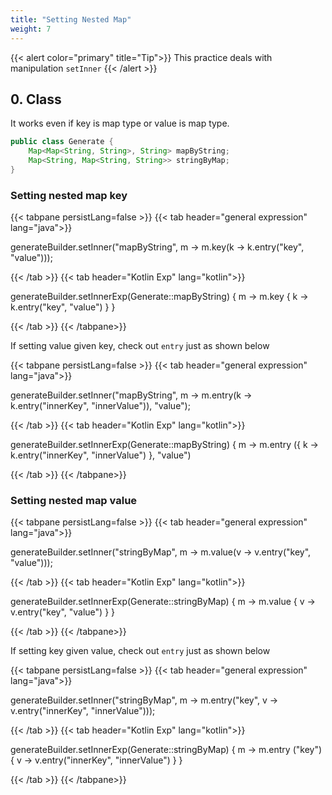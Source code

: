 ```yaml
---
title: "Setting Nested Map"
weight: 7
---
```


{{< alert color="primary" title="Tip">}}
This practice deals with manipulation `setInner`
{{< /alert >}}

## 0. Class
It works even if key is map type or value is map type.

```java
public class Generate {
	Map<Map<String, String>, String> mapByString;
	Map<String, Map<String, String>> stringByMap;
}
```

### Setting nested map key
{{< tabpane persistLang=false >}}
{{< tab header="general expression" lang="java">}}

generateBuilder.setInner("mapByString", m -> m.key(k -> k.entry("key", "value")));

{{< /tab >}}
{{< tab header="Kotlin Exp" lang="kotlin">}}

generateBuilder.setInnerExp(Generate::mapByString) { m -> m.key { k -> k.entry("key", "value") } }

{{< /tab >}}
{{< /tabpane>}}

If setting value given key, check out `entry` just as shown below

{{< tabpane persistLang=false >}}
{{< tab header="general expression" lang="java">}}

generateBuilder.setInner("mapByString", m -> m.entry(k -> k.entry("innerKey", "innerValue")), "value");

{{< /tab >}}
{{< tab header="Kotlin Exp" lang="kotlin">}}

generateBuilder.setInnerExp(Generate::mapByString) { m -> m.entry ({ k -> k.entry("innerKey", "innerValue") }, "value")

{{< /tab >}}
{{< /tabpane>}}

### Setting nested map value
{{< tabpane persistLang=false >}}
{{< tab header="general expression" lang="java">}}

generateBuilder.setInner("stringByMap", m -> m.value(v -> v.entry("key", "value")));

{{< /tab >}}
{{< tab header="Kotlin Exp" lang="kotlin">}}

generateBuilder.setInnerExp(Generate::stringByMap) { m -> m.value { v -> v.entry("key", "value") } }

{{< /tab >}}
{{< /tabpane>}}

If setting key given value, check out `entry` just as shown below

{{< tabpane persistLang=false >}}
{{< tab header="general expression" lang="java">}}

generateBuilder.setInner("stringByMap", m -> m.entry("key", v -> v.entry("innerKey", "innerValue")));

{{< /tab >}}
{{< tab header="Kotlin Exp" lang="kotlin">}}

generateBuilder.setInnerExp(Generate::stringByMap) { m -> m.entry ("key") { v -> v.entry("innerKey", "innerValue") } }

{{< /tab >}}
{{< /tabpane>}}
